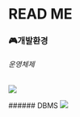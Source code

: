 # READ ME

### 🎮개발환경
###### 운영체제
<P><img src="https://img.shields.io/badge/Windows-0078D6?style=flat-square&logo=Windows&logoColor=white"/></P>
###### DBMS
<img src="https://img.shields.io/badge/MySQL 8.0.29-4479A1?style=flat-square&logo=MySQL&logoColor=white"/>



